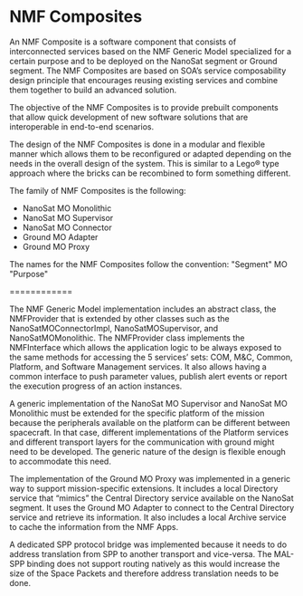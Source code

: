 NMF Composites
============

An NMF Composite is a software component that consists of interconnected services based on the NMF Generic Model specialized for a certain purpose and to be deployed on the NanoSat segment or Ground segment. The NMF Composites are based on SOA’s service composability design principle that encourages reusing existing services and combine them together to build an advanced solution.

The objective of the NMF Composites is to provide prebuilt components that allow quick development of new software solutions that are interoperable in end-to-end scenarios.

The design of the NMF Composites is done in a modular and flexible manner which allows them to be reconfigured or adapted depending on the needs in the overall design of the system. This is similar to a Lego® type approach where the bricks can be recombined to form something different.


The family of NMF Composites is the following:
* NanoSat MO Monolithic
* NanoSat MO Supervisor
* NanoSat MO Connector
* Ground MO Adapter
* Ground MO Proxy

The names for the NMF Composites follow the convention: "Segment" MO "Purpose"

============

The NMF Generic Model implementation includes an abstract class, the NMFProvider that is extended by other classes such as the NanoSatMOConnectorImpl, NanoSatMOSupervisor, and NanoSatMOMonolithic. The NMFProvider class implements the NMFInterface which allows the application logic to be always exposed to the same methods for accessing the 5 services’ sets: COM, M&C, Common, Platform, and Software Management services. It also allows having a common interface to push parameter values, publish alert events or report the execution progress of an action instances.

A generic implementation of the NanoSat MO Supervisor and NanoSat MO Monolithic must be extended for the specific platform of the mission because the peripherals available on the platform can be different between spacecraft. In that case, different implementations of the Platform services and different transport layers for the communication with ground might need to be developed. The generic nature of the design is flexible enough to accommodate this need.

The implementation of the Ground MO Proxy was implemented in a generic way to support mission-specific extensions. It includes a local Directory service that “mimics” the Central Directory service available on the NanoSat segment. It uses the Ground MO Adapter to connect to the Central Directory service and retrieve its information. It also includes a local Archive service to cache the information from the NMF Apps.

A dedicated SPP protocol bridge was implemented because it needs to do address translation from SPP to another transport and vice-versa. The MAL-SPP binding does not support routing natively as this would increase the size of the Space Packets and therefore address translation needs to be done.

